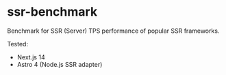# ssr-benchmark

Benchmark for SSR (Server) TPS performance of popular SSR frameworks.

Tested:

- Next.js 14
- Astro 4 (Node.js SSR adapter)
